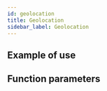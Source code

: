 ```yaml
---
id: geolocation
title: Geolocation
sidebar_label: Geolocation
---
```


## Example of use

## Function parameters
